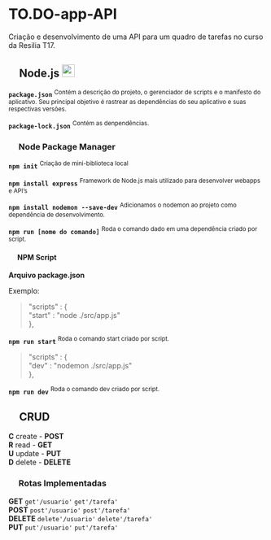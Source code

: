 # TO.DO-app-API
Criação e desenvolvimento de uma API para um quadro de tarefas no curso da Resilia T17.


  
  ##  <img src="https://miro.medium.com/max/400/1*tfZa4vsI6UusJYt_fzvGnQ.png" width="16px;"> Node.js <img src="https://cdn.iconscout.com/icon/free/png-256/node-js-1174925.png"  width="25px;"> 

 **`package.json`** <sup> Contém a descrição do projeto, o gerenciador de scripts e o manifesto do aplicativo. 
                           Seu principal objetivo é rastrear as dependências do seu aplicativo e suas respectivas versões.</sup>
                           
**`package-lock.json`** <sup> Contém as denpendências.</sup>

###  <img src="https://miro.medium.com/max/400/1*tfZa4vsI6UusJYt_fzvGnQ.png" width="16px;"> Node Package Manager

 **`npm init`**   <sup>Criação de mini-biblioteca local </sup> <br>
 
  **`npm install express`**   <sup>Framework de Node.js mais utilizado para desenvolver webapps e API’s </sup> <br>
  
  **`npm install nodemon --save-dev`**   <sup>Adicionamos o nodemon ao projeto como dependência de desenvolvimento.</sup> <br>

   **`npm run [nome do comando]`**   <sup>Roda o comando dado em uma dependência criado por script. </sup> <br>


####  <img src="https://miro.medium.com/max/400/1*tfZa4vsI6UusJYt_fzvGnQ.png" width="14px;"> NPM Script

**Arquivo package.json**<br>

Exemplo:<br>
>"scripts" : {<br>
  "start" : "node ./src/app.js"<br>
},

**`npm run start`** <sup>Roda o comando start criado por script. </sup> <br>


>"scripts" : {<br>
  "dev" : "nodemon ./src/app.js"<br>
},

**`npm run dev`** <sup>Roda o comando dev criado por script. </sup> <br>


##  <img src="https://miro.medium.com/max/400/1*tfZa4vsI6UusJYt_fzvGnQ.png" width="16px;"> CRUD
**C** create - **POST**<br> 
**R** read -  **GET** <br> 
**U** update - **PUT** <br> 
**D** delete - **DELETE**<br> 

###  <img src="https://miro.medium.com/max/400/1*tfZa4vsI6UusJYt_fzvGnQ.png" width="16px;"> Rotas Implementadas

**GET**
`get'/usuario'`
`get'/tarefa'`<br>
**POST**
`post'/usuario'`
`post'/tarefa'`<br>
**DELETE**
`delete'/usuario'`
`delete'/tarefa'`<br>
**PUT**
`put'/usuario'`
`put'/tarefa'`
